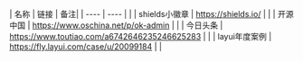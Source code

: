 
| 名称 | 链接 | 备注|
| ---- | ---- | |
| shields小徽章 | https://shields.io/ | |
| 开源中国 | https://www.oschina.net/p/ok-admin | |
| 今日头条 | https://www.toutiao.com/a6742646235246625283 | |
| layui年度案例 | https://fly.layui.com/case/u/20099184 | |